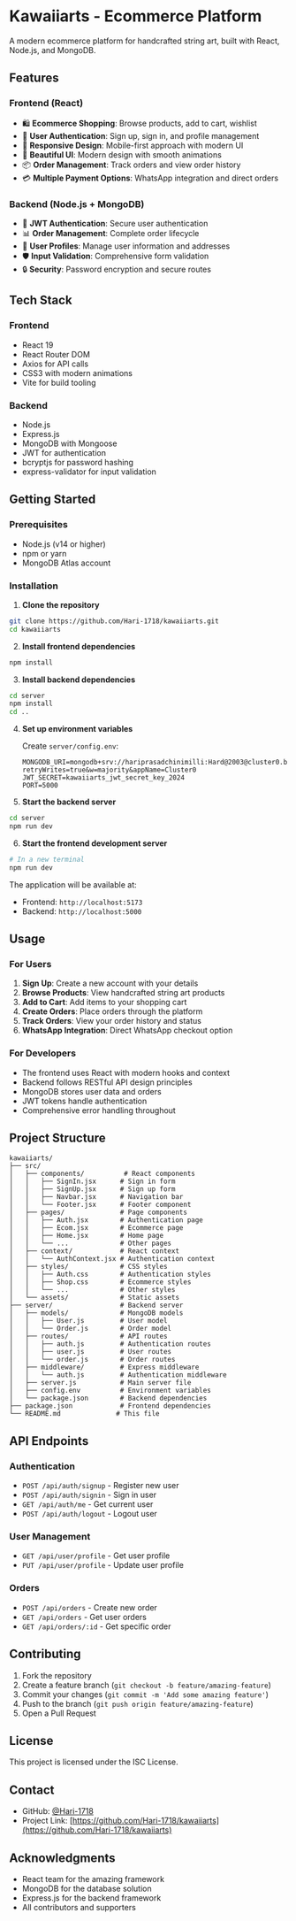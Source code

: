 # Kawaiiarts - Ecommerce Platform

A modern ecommerce platform for handcrafted string art, built with React, Node.js, and MongoDB.

## Features

### Frontend (React)
- 🛍️ **Ecommerce Shopping**: Browse products, add to cart, wishlist
- 🔐 **User Authentication**: Sign up, sign in, and profile management
- 📱 **Responsive Design**: Mobile-first approach with modern UI
- 🎨 **Beautiful UI**: Modern design with smooth animations
- 📦 **Order Management**: Track orders and view order history
- 💳 **Multiple Payment Options**: WhatsApp integration and direct orders

### Backend (Node.js + MongoDB)
- 🔐 **JWT Authentication**: Secure user authentication
- 📊 **Order Management**: Complete order lifecycle
- 👤 **User Profiles**: Manage user information and addresses
- 🛡️ **Input Validation**: Comprehensive form validation
- 🔒 **Security**: Password encryption and secure routes

## Tech Stack

### Frontend
- React 19
- React Router DOM
- Axios for API calls
- CSS3 with modern animations
- Vite for build tooling

### Backend
- Node.js
- Express.js
- MongoDB with Mongoose
- JWT for authentication
- bcryptjs for password hashing
- express-validator for input validation

## Getting Started

### Prerequisites
- Node.js (v14 or higher)
- npm or yarn
- MongoDB Atlas account

### Installation

1. **Clone the repository**
```bash
git clone https://github.com/Hari-1718/kawaiiarts.git
cd kawaiiarts
```

2. **Install frontend dependencies**
```bash
npm install
```

3. **Install backend dependencies**
```bash
cd server
npm install
cd ..
```

4. **Set up environment variables**
   
   Create `server/config.env`:
   ```
   MONGODB_URI=mongodb+srv://hariprasadchinimilli:Hard@2003@cluster0.bgqqqcp.mongodb.net/kawaiiarts?retryWrites=true&w=majority&appName=Cluster0
   JWT_SECRET=kawaiiarts_jwt_secret_key_2024
   PORT=5000
   ```

5. **Start the backend server**
```bash
cd server
npm run dev
```

6. **Start the frontend development server**
```bash
# In a new terminal
npm run dev
```

The application will be available at:
- Frontend: `http://localhost:5173`
- Backend: `http://localhost:5000`

## Usage

### For Users
1. **Sign Up**: Create a new account with your details
2. **Browse Products**: View handcrafted string art products
3. **Add to Cart**: Add items to your shopping cart
4. **Create Orders**: Place orders through the platform
5. **Track Orders**: View your order history and status
6. **WhatsApp Integration**: Direct WhatsApp checkout option

### For Developers
- The frontend uses React with modern hooks and context
- Backend follows RESTful API design principles
- MongoDB stores user data and orders
- JWT tokens handle authentication
- Comprehensive error handling throughout

## Project Structure

```
kawaiiarts/
├── src/
│   ├── components/          # React components
│   │   ├── SignIn.jsx      # Sign in form
│   │   ├── SignUp.jsx      # Sign up form
│   │   ├── Navbar.jsx      # Navigation bar
│   │   └── Footer.jsx      # Footer component
│   ├── pages/              # Page components
│   │   ├── Auth.jsx        # Authentication page
│   │   ├── Ecom.jsx        # Ecommerce page
│   │   ├── Home.jsx        # Home page
│   │   └── ...             # Other pages
│   ├── context/            # React context
│   │   └── AuthContext.jsx # Authentication context
│   ├── styles/             # CSS styles
│   │   ├── Auth.css        # Authentication styles
│   │   ├── Shop.css        # Ecommerce styles
│   │   └── ...             # Other styles
│   └── assets/             # Static assets
├── server/                 # Backend server
│   ├── models/             # MongoDB models
│   │   ├── User.js         # User model
│   │   └── Order.js        # Order model
│   ├── routes/             # API routes
│   │   ├── auth.js         # Authentication routes
│   │   ├── user.js         # User routes
│   │   └── order.js        # Order routes
│   ├── middleware/         # Express middleware
│   │   └── auth.js         # Authentication middleware
│   ├── server.js           # Main server file
│   ├── config.env          # Environment variables
│   └── package.json        # Backend dependencies
├── package.json            # Frontend dependencies
└── README.md              # This file
```

## API Endpoints

### Authentication
- `POST /api/auth/signup` - Register new user
- `POST /api/auth/signin` - Sign in user
- `GET /api/auth/me` - Get current user
- `POST /api/auth/logout` - Logout user

### User Management
- `GET /api/user/profile` - Get user profile
- `PUT /api/user/profile` - Update user profile

### Orders
- `POST /api/orders` - Create new order
- `GET /api/orders` - Get user orders
- `GET /api/orders/:id` - Get specific order

## Contributing

1. Fork the repository
2. Create a feature branch (`git checkout -b feature/amazing-feature`)
3. Commit your changes (`git commit -m 'Add some amazing feature'`)
4. Push to the branch (`git push origin feature/amazing-feature`)
5. Open a Pull Request

## License

This project is licensed under the ISC License.

## Contact

- GitHub: [@Hari-1718](https://github.com/Hari-1718)
- Project Link: [https://github.com/Hari-1718/kawaiiarts](https://github.com/Hari-1718/kawaiiarts)

## Acknowledgments

- React team for the amazing framework
- MongoDB for the database solution
- Express.js for the backend framework
- All contributors and supporters
